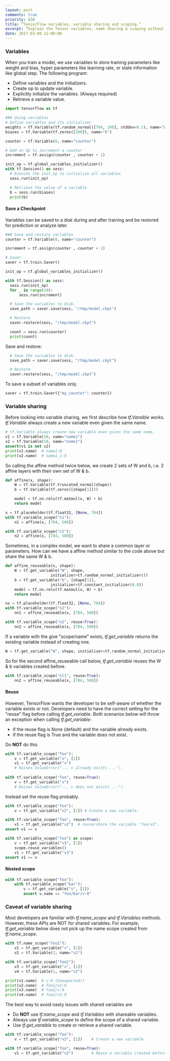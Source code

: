 ```yaml
---
layout: post
comments: true
priority: 830
title: “TensorFlow variables, variable sharing and scoping.”
excerpt: “Explain the Tensor variables, name sharing & scoping without the confusion.”
date: 2017-03-08 12:00:00
---
```

### Variables

When you train a model, we use variables to store training parameters like weight and bias, hyper parameters like learning rate, or state information like global step. The following program:
* Define variables and the initializers.
* Create op to update variable.
* Explicitly initialize the variables. (Always required)
* Retrieve a variable value.

```python
import tensorflow as tf

### Using variables
# Define variables and its initializer
weights = tf.Variable(tf.random_normal([784, 100], stddev=0.1), name="W")
biases = tf.Variable(tf.zeros([100]), name="b")

counter = tf.Variable(0, name="counter")

# Add an Op to increment a counter
increment = tf.assign(counter , counter + 1)

init_op = tf.global_variables_initializer()
with tf.Session() as sess:
  # Execute the init_op to initialize all variables
  sess.run(init_op)

  # Retrieve the value of a variable
  b = sess.run(biases)
  print(b)
```

#### Save a Checkpoint
Variables can be saved to a disk during and after training and be restored for prediction or analyze later.
```python
### Save and restore variables
counter = tf.Variable(0, name="counter")

increment = tf.assign(counter , counter + 1)

# Saver
saver = tf.train.Saver()

init_op = tf.global_variables_initializer()

with tf.Session() as sess:
  sess.run(init_op)
  for _ in range(10):
      sess.run(increment)

  # Save the variables to disk.
  save_path = saver.save(sess, "/tmp/model.ckpt")

  # Restore
  saver.restore(sess, "/tmp/model.ckpt")

  count = sess.run(counter)
  print(count)
```
Save and restore:
```python
  # Save the variables to disk.
  save_path = saver.save(sess, "/tmp/model.ckpt")

  # Restore
  saver.restore(sess, "/tmp/model.ckpt")
```
To save a subset of variables only.
```python
saver = tf.train.Saver({"my_counter": counter})
```

### Variable sharing
Before looking into variable sharing, we first describe how *tf.Varaible* works. *tf.Variable* always create a new variable even given the same name. 
```python
# tf.Variable always create new variable even given the same name.
v1 = tf.Variable(10, name="name1")
v2 = tf.Variable(10, name="name1")
assert(v1 is not v2)
print(v1.name)  # name1:0
print(v2.name)  # name1_1:0
```
So calling the affine method twice below, we create 2 sets of W and b, i.e. 2 affine layers with their own set of W & b.
```python
def affine(x, shape):
    W = tf.Variable(tf.truncated_normal(shape))
    b = tf.Variable(tf.zeros([shape[1]]))

    model = tf.nn.relu(tf.matmul(x, W) + b)
    return model

x = tf.placeholder(tf.float32, [None, 784])
with tf.variable_scope("n1"):
    n1 = affine(x, [784, 500])

with tf.variable_scope("n1"):
    n2 = affine(x, [784, 500])
```

Sometimes, in a complex model, we want to share a common layer or parameters. How can we have a affine method similar to the code above but share the same W & b.
```python 
def affine_reuseable(x, shape):
    W = tf.get_variable("W", shape,
                    initializer=tf.random_normal_initializer())
    b = tf.get_variable("b", [shape[1]],
                    initializer=tf.constant_initializer(0.0))
    model = tf.nn.relu(tf.matmul(x, W) + b)
    return model

nx = tf.placeholder(tf.float32, [None, 784])
with tf.variable_scope("n2"):
    nn1 = affine_reuseable(x, [784, 500])

with tf.variable_scope("n2", reuse=True):
    nn2 = affine_reuseable(x, [784, 500])
```
If a variable with the give "scope/name" exists, *tf.get_variable* returns the existing variable instead of creating one.
```python
W = tf.get_variable("W", shape, initializer=tf.random_normal_initializer())
```
So for the second affine_reuseable call below, *tf.get_variable* reuses the W & b variables created before.
```python
with tf.variable_scope("nl1", reuse=True):
    nn2 = affine_reuseable(x, [784, 500])
```

#### Reuse
However, TensorFlow wants the developer to be self-aware of whether the variable exists or not. Developers need to have the correct setting for the "reuse" flag before calling *tf.get_variable*. Both scenarios below will throw an exception when calling *tf.get_variable*:
*  if the reuse flag is None (default) and the variable already exists.
*  if the reuse flag is True and the variable does not exist.

Do **NOT** do this
```python
with tf.variable_scope("foo"):
    v = tf.get_variable("v", [1])
    v1 = tf.get_variable("v")
    # Raises ValueError("... v already exists ...").
    
with tf.variable_scope("foo", reuse=True):
    v = tf.get_variable("v")
    # Raises ValueError("... v does not exists ...").
```
Instead set the reuse flag probably.
```python
with tf.variable_scope("foo"):
    v = tf.get_variable("v2", [1]) # Create a new variable.

with tf.variable_scope("foo", reuse=True):
    v1 = tf.get_variable("v2")  # reuse/share the variable "foo/v2".
assert v1 == v

with tf.variable_scope("foo") as scope:
    v = tf.get_variable("v3", [1])
    scope.reuse_variables()
    v1 = tf.get_variable("v3")
assert v1 == v
```

#### Nested scope
```python
with tf.variable_scope("foo"):
    with tf.variable_scope("bar"):
        v = tf.get_variable("v", [1])
        assert v.name == "foo/bar/v:0"
``` 
### Caveat of variable sharing
Most developers are familiar with *tf.name_scope* and *tf.Variables* methods. However, these APIs are NOT for shared variables.  For example, *tf.get_variable* below does not pick up the name scope created from *tf.name_scope*.
```python
with tf.name_scope("foo1"):
    v1 = tf.get_variable("v", [1])
    v2 = tf.Variable(1, name="v2")

with tf.variable_scope("foo2"):
    v3 = tf.get_variable("v", [1])
    v4 = tf.Variable(1, name="v2")

print(v1.name)  # v:0 (Unexpected!)
print(v2.name)  # foo1/v2:0
print(v3.name)  # foo2/v:0  
print(v4.name)  # foo2/v2:0
```

The best way to avoid nasty issues with shared variables are
* Do **NOT** use *tf.name_scope* and *tf.Variables* with shareable variables. 
* Always use *tf.variable_scope* to define the scope of a shared variable.
* Use *tf.get_varaible* to create or retrieve a shared variable.

```python
with tf.variable_scope("foo"):
    v = tf.get_variable("v2", [1])    # Create a new variable

with tf.variable_scope("foo", reuse=True):
    v1 = tf.get_variable("v2")        # Reuse a variable created before.
```


